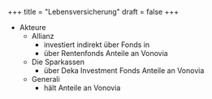+++
title = "Lebensversicherung"
draft = false
+++

-   Akteure
    -   Allianz
        -   investiert indirekt über Fonds in
        -   über Rentenfonds Anteile an Vonovia
    -   Die Sparkassen
        -   über Deka Investment Fonds Anteile an Vonovia
    -   Generali
        -   hält Anteile an Vonovia

